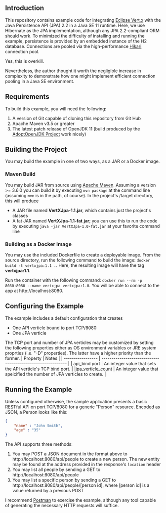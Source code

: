 ## Introduction
This repository contains example code for integrating [Eclipse Vert.x](http://vertx.io) with the Java Persistence API 
(JPA) 2.2 in a Java SE 11 runtime. Here, we use Hibernate as the JPA implementation, although any JPA 2.2-compliant ORM 
should work. To minimized the difficulty of installing and running the example, persistence is provided by an embedded
instance of the H2 database. Connections are pooled via the high-performance [Hikari](https://github.com/brettwooldridge/HikariCP)
connection pool.

Yes, this is overkill.

Nevertheless, the author thought it worth the negligible increase in complexity to demonstrate how one might implement
efficient connection pooling in a Java SE environment.

## Requirements
To build this example, you will need the following:
1. A version of Git capable of cloning this repository from Git Hub
1. Apache Maven v3.5 or greater
1. The latest patch release of OpenJDK 11 (build produced by the [AdoptOpenJDK Project](https://adoptopenjdk.net/) work
nicely)

## Building the Project
You may build the example in one of two ways, as a JAR or a Docker image. 
### Maven Build
You may build JAR from source using [Apache Maven](http://maven.apache.org). Assuming a version >= 3.6.0 you can build it  by
executing `mvn package` at the command line (assuming `mvn` is in the path, of course). In the project's /target
directory, this will produce
* A JAR file named __VertXJpa-1.1.jar__, which contains just the project's classes
* A fat JAR named __VertXJpa-1.1-fat.jar__; you can use this to run the code by executing `java -jar VertXJpa-1.0-fat.jar`
at your favorite command line
### Building as a Docker Image
You may use the included Dockerfile to create a deployable image. From the source directory, run the following
command to build the image: `docker build -t vertxjpa:1.1 .`. Here, the resulting image will have the tag
__vertxjpa:1.1__. 

Run the container with the following command: `docker run --rm -p 8080:8080 --name vertxjpa vertxjpa:1.0`. You will 
be able to connect to the app at http://localhost:8080.

## Configuring the Example
The example includes a default configuration that creates 
* One API verticle bound to port TCP/8080
* One JPA verticle

The TCP port and number of JPA verticles may be customized by setting the following properties either as OS environment
variables or JRE system proprties (i.e. "-D" properties). The latter have a higher priority than the former.
| Property          | Notes                                                        |
| ----------------- | ------------------------------------------------------------ |
| api_bind port     | An integer value that sets the API verticle's TCP bind port. |
|jpa_verticle_count | An integer value that speicified the number of JPA verticles to create. | 

## Running the Example
Unless configured otherwise, the sample application presents a basic RESTful API on port TCP/8080 for a generic "Person" 
resource. Encoded as JSON, a Person looks like this:

```json
{
	"name" : "John Smith",
	"age" : "35"
}
```

The API supports three methods:
1. You may POST a JSON document in the format above to http://localhost:8080/api/people to create a new person. The new 
entity may be found at the address provided in the response's `location` header
1. You may list all people by sending a GET to http://localhost:8080/api/people
1. You may list a specific person by sending a GET to http://localhost:8080/api/people/[person id], where [person id] is
a value returned by a previous POST

I recommend [Postman](https://www.postman.com/) to exercise the example, although any tool capable of generating the
necessary HTTP requests will suffice.
